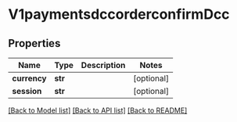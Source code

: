 # V1paymentsdccorderconfirmDcc

## Properties
Name | Type | Description | Notes
------------ | ------------- | ------------- | -------------
**currency** | **str** |  | [optional] 
**session** | **str** |  | [optional] 

[[Back to Model list]](../README.md#documentation-for-models) [[Back to API list]](../README.md#documentation-for-api-endpoints) [[Back to README]](../README.md)

